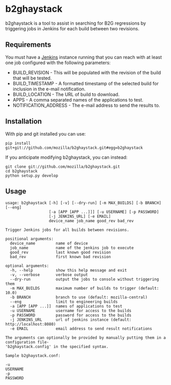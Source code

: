 # b2ghaystack

b2ghaystack is a tool to assist in searching for B2G regressions by triggering
jobs in Jenkins for each build between two revisions.

## Requirements

You must have a [Jenkins](http://jenkins-ci.org/) instance running that you can
reach with at least one job configured with the following parameters:

* BUILD_REVISION - This will be populated with the revision of the build that will be tested.
* BUILD_TIMESTAMP - A formatted timestamp of the selected build for inclusion in the e-mail notification.
* BUILD_LOCATION - The URL of build to download.
* APPS - A comma separated names of the applications to test.
* NOTIFICATION_ADDRESS - The e-mail address to send the results to.

## Installation

With pip and git installed you can use:

    pip install git+git://github.com/mozilla/b2ghaystack.git#egg=b2ghaystack

If you anticipate modifying b2ghaystack, you can instead:

    git clone git://github.com/mozilla/b2ghaystack.git
    cd b2ghaystack
    python setup.py develop

## Usage

```
usage: b2ghaystack [-h] [-v] [--dry-run] [-m MAX_BUILDS] [-b BRANCH] [--eng]
                   [-a [APP [APP ...]]] [-u USERNAME] [-p PASSWORD]
                   [-j JENKINS_URL] [-e EMAIL]
                   device_name job_name good_rev bad_rev

Trigger Jenkins jobs for all builds between revisions.

positional arguments:
  device_name         name of device
  job_name            name of the jenkins job to execute
  good_rev            last known good revision
  bad_rev             first known bad revision

optional arguments:
  -h, --help          show this help message and exit
  -v, --verbose       verbose output
  --dry-run           output the jobs to console without triggering them
  -m MAX_BUILDS       maximum number of builds to trigger (default: 10.0)
  -b BRANCH           branch to use (default: mozilla-central)
  --eng               limit to engineering builds
  -a [APP [APP ...]]  names of applications to test
  -u USERNAME         username for access to the builds
  -p PASSWORD         password for access to the builds
  -j JENKINS_URL      url of jenkins instance (default: http://localhost:8080)
  -e EMAIL            email address to send result notifications

The arguments can optionally be provided by manually putting them in a configuration file- 
'b2ghaystack.config' in the specified syntax.

Sample b2ghaystack.conf:

-u
USERNAME
-p
PASSWORD

  ```
